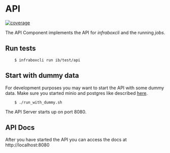 # API
[![coverage](https://infrabox.ninja/api/v1/projects/0c8204bb-7ce5-48a3-aa08-0fc38d7255d0/badge.svg?subject=coverage&job_name=ib/test/api)](https://infrabox.ninja/dashboard/#/project/infrabox)

The API Component implements the API for *infraboxcli* and the running *jobs*.

## Run tests
```
    $ infraboxcli run ib/test/api
```

## Start with dummy data
For development purposes you may want to start the API with some dummy data.
Make sure you started minio and postgres like described [here](/infrabox/utils/storage).

```
    $ ./run_with_dummy.sh
```

The API Server starts up on port 8080.

## API Docs
After you have started the API you can access the docs at http://localhost:8080

